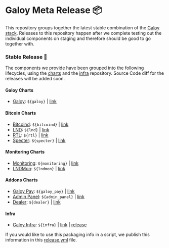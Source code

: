 # Galoy Meta Release 📦

This repository groups together the latest stable combination of the [Galoy stack](https://github.com/GaloyMoney/awesome-galoy#tech-components). 
Releases to this repository happen after we complete testing out the individual components on staging and therefore should be good to go together with.

### Stable Release 🎉

The components we provide have been grouped into the following lifecycles, using the [charts](https://github.com/GaloyMoney/charts) and the [infra](https://github.com/GaloyMoney/galoy-infra) repository. 
Source Code diff for the releases will be added soon.

#### Galoy Charts
- [Galoy](https://github.com/GaloyMoney/charts/tree/${bitcoind}/charts/galoy): `${galoy}` | [link](https://github.com/GaloyMoney/charts/tree/${galoy})

#### Bitcoin Charts
- [Bitcoind](https://github.com/GaloyMoney/charts/tree/${bitcoind}/charts/bitcoind): `${bitcoind}` | [link](https://github.com/GaloyMoney/charts/tree/${bitcoind})
- [LND](https://github.com/GaloyMoney/charts/tree/${lnd}/charts/lnd): `${lnd}` | [link](https://github.com/GaloyMoney/charts/tree/${lnd})
- [RTL](https://github.com/GaloyMoney/charts/tree/${rtl}/charts/rtl): `${rtl}` | [link](https://github.com/GaloyMoney/charts/tree/${rtl})
- [Specter](https://github.com/GaloyMoney/charts/tree/${specter}/charts/specter): `${specter}` | [link](https://github.com/GaloyMoney/charts/tree/${specter})

#### Monitoring Charts
- [Monitoring](https://github.com/GaloyMoney/charts/tree/${monitoring}/charts/monitoring): `${monitoring}` | [link](https://github.com/GaloyMoney/charts/tree/${monitoring})
- [LNDMon](https://github.com/GaloyMoney/charts/tree/${lndmon}/charts/lnd/charts/lndmon): `${lndmon}` | [link](https://github.com/GaloyMoney/charts/tree/${lndmon})

#### Addons Charts
- [Galoy Pay](https://github.com/GaloyMoney/charts/tree/${galoy_pay}/charts/galoy-pay): `${galoy_pay}` | [link](https://github.com/GaloyMoney/charts/tree/${galoy_pay})
- [Admin Panel](https://github.com/GaloyMoney/charts/tree/${admin_panel}/charts/admin-panel): `${admin_panel}` | [link](https://github.com/GaloyMoney/charts/tree/${admin_panel})
- [Dealer](https://github.com/GaloyMoney/charts/tree/${dealer}/charts/dealer): `${dealer}` | [link](https://github.com/GaloyMoney/charts/tree/${dealer})

#### Infra

- [Galoy Infra](https://github.com/GaloyMoney/galoy-infra/tree/${infra}): `${infra}` | [link](https://github.com/GaloyMoney/galoy-infra/tree/${infra}) | [release](https://github.com/GaloyMoney/galoy-infra/releases/tag/v${infra_release_tag})

If you would like to use this packaging info in a script, we publish this information in this [release.yml](./release.yml) file.
